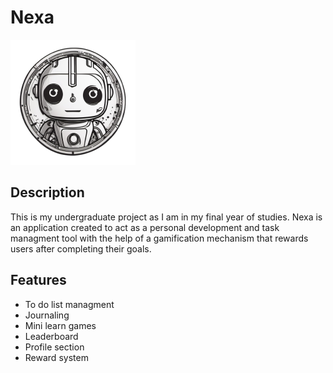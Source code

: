 # Nexa
![Application Logo](https://github.com/CrashMtfk/nexa-react/blob/main/src/assets/logo_sidebar.svg?raw=true)

## Description

This is my undergraduate project as I am in my final year of studies. Nexa is an application created to act as a personal development and task managment tool with the help of a gamification mechanism that rewards users after completing their goals.

## Features

- To do list managment
- Journaling
- Mini learn games
- Leaderboard
- Profile section
- Reward system
